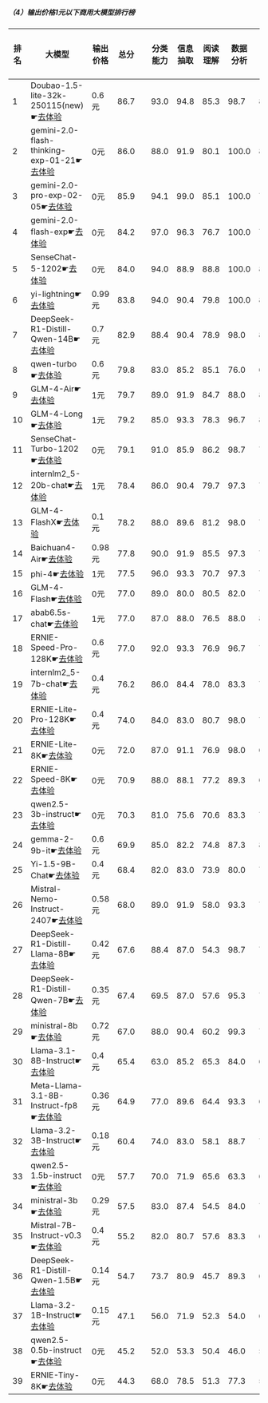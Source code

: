 ##### （4）输出价格1元以下商用大模型排行榜
|排名|大模型|输出价格|总分| |分类能力|信息抽取|阅读理解|数据分析|指令遵从|算术运算|初中数学|符号推理|代词理解|诗词匹配|公务员考试|律师资格考试|高考|高中学科|初中学科|小学学科|常识推理|文本蕴含|成语理解|情感分析|演绎推理|C3中文阅读理解|
|---|-----|-------|---|-|------|-------|------|-------|------|-------|------|-------|-------|------|---------|----------|---|------|-------|------|-------|-------|------|-------|------|-----------|
|1|Doubao-1.5-lite-32k-250115(new)☛[去体验](https://easyllm.site/static/modelcompare.html?type=proprietary)|0.6元|86.7| |93.0|94.8|85.3|                    98.7|84.7|99.0|94.8|85.8|                    93.7|83.4|70.7|59.0|                    89.3|91.2|95.1|88.1|                    73.7|60.7|80.3|94.3|                    98.4|94.6|
|2|gemini-2.0-flash-thinking-exp-01-21☛[去体验](https://easyllm.site/static/modelcompare.html?type=proprietary)|0元|86.0| |88.0|91.9|80.1|                    100.0|84.7|99.7|98.4|89.6|                    93.0|82.0|85.1|47.4|                    82.6|82.2|87.1|86.7|                    80.8|68.3|89.6|95.0|                    95.1|96.7|
|3|gemini-2.0-pro-exp-02-05☛[去体验](https://easyllm.site/static/modelcompare.html?type=proprietary)|0元|85.9| |94.1|99.0|85.1|                    100.0|76.3|98.3|91.8|92.3|                    90.5|80.0|73.7|43.6|                    82.4|85.4|94.1|89.3|                    73.7|66.7|92.0|95.0|                    95.9|96.5|
|4|gemini-2.0-flash-exp☛[去体验](https://easyllm.site/static/modelcompare.html?type=proprietary)|0元|84.2| |97.0|96.3|76.7|                    100.0|78.0|96.8|95.5|90.1|                    91.0|86.0|69.3|37.7|                    71.5|80.4|90.1|86.8|                    74.7|63.9|89.6|96.0|                    100.0|95.9|
|5|SenseChat-5-1202☛[去体验](https://easyllm.site/static/modelcompare.html?type=proprietary)|0元|84.0| |94.0|88.9|88.8|                    100.0|83.9|95.3|86.6|86.8|                    89.0|90.0|68.8|42.8|                    80.2|83.4|91.1|86.8|                    69.7|67.9|86.8|96.9|                    84.6|95.8|
|6|yi-lightning☛[去体验](https://easyllm.site/static/modelcompare.html?type=proprietary)|0.99元|83.8| |94.0|90.4|79.8|                    100.0|82.0|96.0|83.5|82.4|                    90.6|84.7|69.0|41.1|                    77.2|84.8|89.2|85.5|                    80.8|61.1|91.0|96.7|                    95.9|95.9|
|7|DeepSeek-R1-Distill-Qwen-14B☛[去体验](https://easyllm.site/static/modelcompare.html?type=open-source)|0.7元|82.9| |88.4|90.4|78.9|                    98.0|80.9|94.3|88.5|83.1|                    92.7|86.6|68.0|42.3|                    78.4|85.7|92.1|78.7|                    80.8|62.3|83.8|97.2|                    94.3|94.4|
|8|qwen-turbo☛[去体验](https://easyllm.site/static/modelcompare.html?type=proprietary)|0.6元|79.8| |83.0|85.2|85.1|                    76.0|66.0|81.3|89.6|64.4|                    91.6|83.2|67.3|44.6|                    77.7|84.6|92.1|83.0|                    71.7|61.5|86.6|95.3|                    95.1|94.4|
|9|GLM-4-Air☛[去体验](https://easyllm.site/static/modelcompare.html?type=proprietary)|1元|79.7| |89.0|91.9|84.7|                    88.0|83.0|74.5|78.1|56.8|                    89.2|83.7|69.7|40.7|                    78.0|86.5|90.1|85.5|                    74.7|64.7|88.6|98.1|                    69.9|95.0|
|10|GLM-4-Long☛[去体验](https://easyllm.site/static/modelcompare.html?type=proprietary)|1元|79.2| |85.0|93.3|78.3|                    96.7|80.0|81.2|79.0|81.2|                    88.9|81.6|65.0|40.6|                    75.1|80.4|87.4|76.1|                    65.7|59.9|87.6|97.2|                    73.2|94.9|
|11|SenseChat-Turbo-1202☛[去体验](https://easyllm.site/static/modelcompare.html?type=proprietary)|0元|79.1| |91.0|85.9|86.2|                    98.7|78.4|91.7|85.7|74.8|                    86.0|80.5|64.8|38.0|                    74.7|78.5|86.7|78.9|                    71.7|60.3|81.8|96.4|                    66.7|95.7|
|12|internlm2_5-20b-chat☛[去体验](https://easyllm.site/static/modelcompare.html?type=open-source)|1元|78.4| |86.0|90.4|79.7|                    97.3|75.0|89.7|86.8|78.7|                    88.2|82.2|66.4|42.7|                    74.1|71.8|87.2|81.7|                    63.6|64.3|86.3|97.6|                    46.3|94.6|
|13|GLM-4-FlashX☛[去体验](https://easyllm.site/static/modelcompare.html?type=proprietary)|0.1元|78.2| |88.0|89.6|81.2|                    98.0|79.7|75.3|75.4|73.3|                    87.5|78.5|64.8|37.3|                    76.1|79.4|90.9|75.1|                    71.7|54.8|84.3|96.0|                    83.7|93.2|
|14|Baichuan4-Air☛[去体验](https://easyllm.site/static/modelcompare.html?type=proprietary)|0.98元|77.8| |90.0|91.9|85.5|                    97.3|75.4|90.0|77.5|77.3|                    85.4|84.0|55.9|29.8|                    65.7|74.8|86.2|83.7|                    71.7|56.0|87.8|95.3|                    71.5|94.2|
|15|phi-4☛[去体验](https://easyllm.site/static/modelcompare.html?type=open-source)|1元|77.5| |96.0|93.3|70.7|                    97.3|75.0|97.2|86.1|86.1|                    91.6|80.6|66.1|23.6|                    58.8|58.5|77.5|72.1|                    73.7|64.7|76.6|93.4|                    98.4|92.7|
|16|GLM-4-Flash☛[去体验](https://easyllm.site/static/modelcompare.html?type=proprietary)|0元|77.0| |89.0|80.0|80.5|                    82.0|79.0|75.5|78.3|61.7|                    89.2|80.3|64.5|39.2|                    76.1|79.8|92.0|75.1|                    71.7|55.2|84.3|96.0|                    81.3|93.6|
|17|abab6.5s-chat☛[去体验](https://easyllm.site/static/modelcompare.html?type=proprietary)|1元|77.0| |87.0|88.0|76.5|                    88.0|80.0|91.7|75.9|75.8|                    89.2|80.3|65.7|35.2|                    64.1|67.1|78.1|80.2|                    74.7|85.7|83.1|96.4|                    53.7|94.2|
|18|ERNIE-Speed-Pro-128K☛[去体验](https://easyllm.site/static/modelcompare.html?type=proprietary)|0.6元|77.0| |92.0|93.3|76.9|                    96.7|76.7|75.2|76.3|70.1|                    86.5|82.5|59.0|39.5|                    65.8|66.9|81.6|71.3|                    72.7|62.3|83.8|96.4|                    91.1|93.2|
|19|internlm2_5-7b-chat☛[去体验](https://easyllm.site/static/modelcompare.html?type=open-source)|0.4元|76.2| |86.0|84.4|78.0|                    83.3|79.0|59.8|81.1|73.5|                    87.1|83.0|62.4|43.8|                    68.9|68.1|86.5|68.1|                    66.7|61.5|87.8|96.9|                    82.1|93.4|
|20|ERNIE-Lite-Pro-128K☛[去体验](https://easyllm.site/static/modelcompare.html?type=proprietary)|0.4元|74.0| |84.0|83.0|80.7|                    98.0|71.2|69.7|69.4|65.6|                    83.5|75.0|57.3|31.0|                    65.9|65.1|85.7|72.2|                    75.8|62.7|78.6|96.7|                    78.0|93.2|
|21|ERNIE-Lite-8K☛[去体验](https://easyllm.site/static/modelcompare.html?type=proprietary)|0元|72.0| |87.0|91.1|76.9|                    98.0|66.1|60.7|66.3|60.4|                    86.5|80.0|52.2|29.5|                    60.7|65.7|87.6|72.2|                    66.7|52.4|79.6|95.5|                    73.2|92.3|
|22|ERNIE-Speed-8K☛[去体验](https://easyllm.site/static/modelcompare.html?type=proprietary)|0元|70.9| |88.0|88.1|77.2|                    89.3|68.0|68.7|65.7|54.1|                    86.4|80.5|54.5|30.8|                    62.2|67.1|80.9|72.1|                    67.7|51.2|83.3|93.1|                    52.8|91.5|
|23|qwen2.5-3b-instruct☛[去体验](https://easyllm.site/static/modelcompare.html?type=open-source)|0元|70.3| |81.0|75.6|70.6|                    83.3|77.0|85.7|75.5|43.5|                    84.3|80.3|51.3|28.9|                    56.5|61.3|76.0|76.8|                    68.7|57.9|71.6|91.2|                    76.4|87.7|
|24|gemma-2-9b-it☛[去体验](https://easyllm.site/static/modelcompare.html?type=open-source)|0.6元|69.9| |85.0|82.2|74.8|                    87.3|81.0|89.3|67.4|59.9|                    81.9|78.5|53.6|19.1|                    53.8|55.1|71.6|68.6|                    68.7|59.1|82.3|95.0|                    51.2|92.9|
|25|Yi-1.5-9B-Chat☛[去体验](https://easyllm.site/static/modelcompare.html?type=open-source)|0.4元|68.4| |82.0|83.0|73.9|                    80.0|72.0|73.8|54.7|70.8|                    85.4|75.8|45.3|31.5|                    56.9|67.4|81.1|74.0|                    56.6|57.1|81.8|93.4|                    29.3|92.7|
|26|Mistral-Nemo-Instruct-2407☛[去体验](https://easyllm.site/static/modelcompare.html?type=open-source)|0.58元|68.0| |89.0|91.9|58.0|                    93.3|75.0|79.3|52.4|69.9|                    81.9|75.2|42.4|20.9|                    48.1|52.9|63.3|62.2|                    58.6|52.4|71.1|92.7|                    100.0|91.1|
|27|DeepSeek-R1-Distill-Llama-8B☛[去体验](https://easyllm.site/static/modelcompare.html?type=open-source)|0.42元|67.6| |88.4|87.0|54.3|                    98.7|78.8|86.7|72.0|74.2|                    76.7|77.8|49.9|19.9|                    50.1|53.4|61.3|68.7|                    52.5|55.6|47.5|89.3|                    91.1|84.9|
|28|DeepSeek-R1-Distill-Qwen-7B☛[去体验](https://easyllm.site/static/modelcompare.html?type=open-source)|0.35元|67.4| |69.5|87.0|57.6|                    95.3|71.6|90.2|86.9|63.4|                    73.2|73.8|48.8|19.5|                    54.0|62.1|69.2|65.2|                    61.6|49.2|54.0|92.7|                    90.2|81.9|
|29|ministral-8b☛[去体验](https://easyllm.site/static/modelcompare.html?type=proprietary)|0.72元|67.0| |88.0|90.4|60.2|                    99.3|78.6|85.5|69.0|71.4|                    87.5|59.4|45.3|21.1|                    44.0|47.8|62.8|60.7|                    68.3|53.8|61.5|92.7|                    63.4|90.3|
|30|Llama-3.1-8B-Instruct☛[去体验](https://easyllm.site/static/modelcompare.html?type=open-source)|0.4元|65.4| |63.0|85.2|65.3|                    84.0|69.0|90.5|50.4|65.7|                    71.8|77.9|49.6|22.2|                    44.6|45.8|60.6|62.2|                    66.7|53.2|63.9|86.7|                    83.7|90.4|
|31|Meta-Llama-3.1-8B-Instruct-fp8☛[去体验](https://easyllm.site/static/modelcompare.html?type=open-source)|0.36元|64.9| |77.0|89.6|64.4|                    93.3|67.4|89.8|33.1|70.1|                    68.6|77.2|43.2|22.9|                    46.0|43.6|55.2|60.1|                    62.6|50.0|64.4|90.0|                    87.0|88.2|
|32|Llama-3.2-3B-Instruct☛[去体验](https://easyllm.site/static/modelcompare.html?type=open-source)|0.18元|60.4| |74.0|83.0|58.1|                    88.7|74.6|89.7|46.2|58.1|                    63.4|69.6|37.8|18.4|                    35.3|40.9|45.3|51.7|                    62.6|42.9|49.0|92.7|                    74.0|87.0|
|33|qwen2.5-1.5b-instruct☛[去体验](https://easyllm.site/static/modelcompare.html?type=open-source)|0元|57.7| |70.0|71.9|65.6|                    63.3|62.0|83.3|56.1|34.0|                    36.2|75.1|40.5|28.1|                    52.5|56.3|75.1|67.4|                    57.6|42.5|59.5|93.6|                    3.3|83.0|
|34|ministral-3b☛[去体验](https://easyllm.site/static/modelcompare.html?type=proprietary)|0.29元|57.5| |83.0|87.4|54.5|                    84.0|77.1|66.3|64.4|64.5|                    67.5|64.1|38.1|15.8|                    39.0|37.9|51.4|54.1|                    67.9|33.8|24.1|58.1|                    71.5|84.3|
|35|Mistral-7B-Instruct-v0.3☛[去体验](https://easyllm.site/static/modelcompare.html?type=open-source)|0.4元|55.2| |82.0|80.7|57.6|                    83.3|68.2|33.5|31.7|56.4|                    76.3|73.0|40.9|17.1|                    34.0|41.6|53.8|59.4|                    54.5|44.8|45.3|88.4|                    32.5|81.0|
|36|DeepSeek-R1-Distill-Qwen-1.5B☛[去体验](https://easyllm.site/static/modelcompare.html?type=open-source)|0.14元|54.7| |73.7|80.9|45.7|                    89.3|64.4|84.3|74.6|48.6|                    48.8|64.4|26.4|12.9|                    34.6|42.1|56.1|53.8|                    44.4|36.9|25.9|69.9|                    91.1|60.6|
|37|Llama-3.2-1B-Instruct☛[去体验](https://easyllm.site/static/modelcompare.html?type=open-source)|0.15元|47.1| |56.0|71.9|52.3|                    54.0|61.0|67.3|23.3|22.2|                    56.1|53.0|32.7|14.4|                    33.7|34.6|36.5|51.6|                    52.5|38.1|31.8|64.9|                    74.8|69.1|
|38|qwen2.5-0.5b-instruct☛[去体验](https://easyllm.site/static/modelcompare.html?type=open-source)|0元|45.2| |52.0|53.3|50.4|                    46.0|58.0|51.8|36.6|15.7|                    48.1|50.4|30.7|21.7|                    37.4|47.0|54.2|47.0|                    42.4|32.5|25.1|54.0|                    83.7|65.7|
|39|ERNIE-Tiny-8K☛[去体验](https://easyllm.site/static/modelcompare.html?type=proprietary)|0元|44.3| |68.0|78.5|51.3|                    77.3|50.4|23.5|18.2|26.5|                    37.0|48.5|31.0|18.1|                    32.0|41.1|51.7|51.1|                    46.5|37.7|35.1|87.0|                    16.3|60.6|
    
